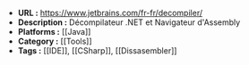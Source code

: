 - **URL :** https://www.jetbrains.com/fr-fr/decompiler/
- **Description :** Décompilateur .NET et Navigateur d'Assembly
- **Platforms :** [[Java]]
- **Category :** [[Tools]]
- **Tags :** [[IDE]], [[CSharp]], [[Dissasembler]]
